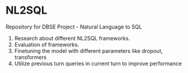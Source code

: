 # NL2SQL

Repository for DBSE Project - Natural Language to SQL

1. Research about different NL2SQL frameworks.
2. Evaluation of frameworks.
3. Finetuning the model with different parameters like dropout, transformers
4. Utilize previous turn queries in current turn to improve performance
